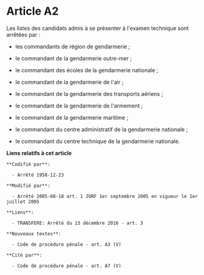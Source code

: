 # Article A2

Les listes des candidats admis à se présenter à l'examen technique sont arrêtées par :

- les commandants de région de gendarmerie ;

- le commandant de la gendarmerie outre-mer ;

- le commandant des écoles de la gendarmerie nationale ;

- le commandant de la gendarmerie de l'air ;

- le commandant de la gendarmerie des transports aériens ;

- le commandant de la gendarmerie de l'armement ;

- le commandant de la gendarmerie maritime ;

- le commandant du centre administratif de la gendarmerie nationale ;

- le commandant du centre technique de la gendarmerie nationale.

**Liens relatifs à cet article**

	**Codifié par**:

	  - Arrêté 1958-12-23

	**Modifié par**:

	  - Arrêté 2005-08-18 art. 1 JORF 1er septembre 2005 en vigueur le 1er juillet 2005

	**Liens**:

	  - TRANSFERE: Arrêté du 13 décembre 2016 - art. 3

	**Nouveaux textes**:

	  - Code de procédure pénale - art. A3 (V)

	**Cité par**:

	  - Code de procédure pénale - art. A7 (V)
